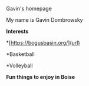 
Gavin's homepage

My name is Gavin Dombrowsky

**Interests**

*[https://bogusbasin.org/](url)

*Basketball

*Volleyball

**Fun things to enjoy in Boise**
